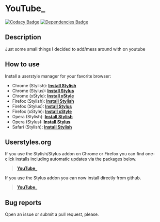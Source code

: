 # YouTube_

[![Codacy Badge](https://api.codacy.com/project/badge/Grade/c49c66965dc74808a8bfacf1111daf17)](https://www.codacy.com/app/StylusThemes/YouTube_?utm_source=github.com&utm_medium=referral&utm_content=StylusThemes/YouTube_&utm_campaign=badger)
[![Dependencies Badge](https://img.shields.io/david/dev/StylusThemes/YouTube_.svg?label=%20devDependencies%20)](https://david-dm.org/StylusThemes/YouTube_?type=dev)

## Description

Just some small things I decided to add/mess around with on youtube

## How to use

Install a userstyle manager for your favorite browser:

- Chrome (Stylish): **[Install Stylish][1]**
- Chrome (Stylus): **[Install Stylus][2]**
- Chrome (xStyle): **[Install xStyle][3]**
- Firefox (Stylish): **[Install Stylish][4]**
- Firefox (Stylus): **[Install Stylus][5]**
- Firefox (xStyle): **[Install xStyle][6]**
- Opera (Stylish): **[Install Stylish][7]**
- Opera (Stylus): **[Install Stylus][8]**
- Safari (Stylish): **[Install Stylish][9]**

## Userstyles.org

If you use the Stylish/Stylus addon on Chrome or Firefox you can find one-click installs including automatic updates via the packages below.

> **[YouTube_][10]**

If you use the Stylus addon you can now install directly from github.

> **[YouTube_][11]**

## Bug reports

Open an issue or submit a pull request, please.

[1]: https://chrome.google.com/webstore/detail/stylish-custom-themes-for/fjnbnpbmkenffdnngjfgmeleoegfcffe
[2]: https://chrome.google.com/webstore/detail/stylus/clngdbkpkpeebahjckkjfobafhncgmne
[3]: https://chrome.google.com/webstore/detail/xstyle/hncgkmhphmncjohllpoleelnibpmccpj
[4]: https://addons.mozilla.org/en-US/firefox/addon/stylish
[5]: https://addons.mozilla.org/en-US/firefox/addon/styl-us
[6]: https://addons.mozilla.org/en-us/firefox/addon/xstyle
[7]: https://addons.opera.com/en/extensions/details/stylish/?display=en
[8]: https://addons.opera.com/en/extensions/details/stylus/?display=en
[9]: https://sobolev.us/stylish
[10]: WIP
[11]: WIP
